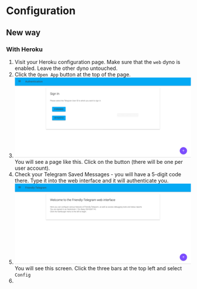 # Configuration
## New way
### With Heroku
1. Visit your Heroku configuration page. Make sure that the `web` dyno is enabled. Leave the other dyno untouched. 
2. Click the `Open App` button at the top of the page.
3. ![Screenshot](/web_auth.png)
   You will see a page like this. Click on the button (there will be one per user account).
4. Check your Telegram Saved Messages - you will have a 5-digit code there. Type it into the web interface and it will authenticate you. 
5. ![Screenshot](/web_home.png)
   You will see this screen. Click the three bars at the top left and select `Config`
6. 
<!--stackedit_data:
eyJoaXN0b3J5IjpbLTEzMTQzMzkxMzIsLTE0MzUxNzcxNjgsLT
E2NzQ1MDkzNzVdfQ==
-->